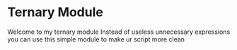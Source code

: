 # Ternary Module
Welcome to my ternary module
Instead of useless unnecessary expressions you can use this simple module to make ur script more clean
